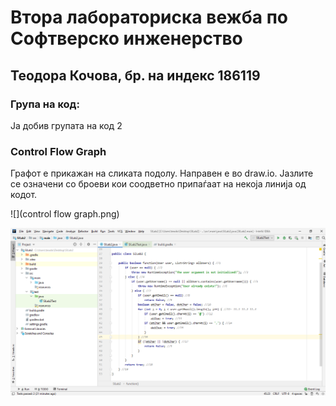 # Втора лабораториска вежба по Софтверско инженерство

## Теодора Кочова, бр. на индекс 186119

### Група на код:

Ја добив групата на код 2

### Control Flow Graph
Графот е прикажан на сликата подолу. Направен е во draw.io. Јазлите се означени со броеви кои соодветно припаѓаат на некоја линија од кодот.

![](control flow graph.png)

![](code.png)


